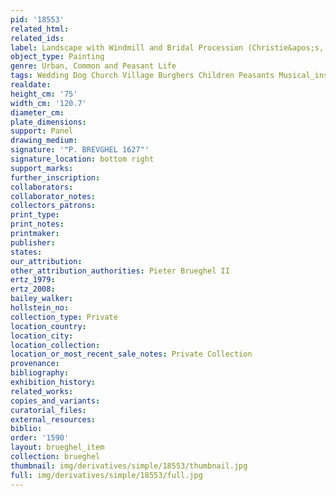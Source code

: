 ```yaml
---
pid: '18553'
related_html: 
related_ids: 
label: Landscape with Windmill and Bridal Procession (Christie&apos;s, London, 1999)
object_type: Painting
genre: Urban, Common and Peasant Life
tags: Wedding Dog Church Village Burghers Children Peasants Musical_instruments
realdate: 
height_cm: '75'
width_cm: '120.7'
diameter_cm: 
plate_dimensions: 
support: Panel
drawing_medium: 
signature: '"P. BREVGHEL 1627"'
signature_location: bottom right
support_marks: 
further_inscription: 
collaborators: 
collaborator_notes: 
collectors_patrons: 
print_type: 
print_notes: 
printmaker: 
publisher: 
states: 
our_attribution: 
other_attribution_authorities: Pieter Brueghel II
ertz_1979: 
ertz_2008: 
bailey_walker: 
hollstein_no: 
collection_type: Private
location_country: 
location_city: 
location_collection: 
location_or_most_recent_sale_notes: Private Collection
provenance: 
bibliography: 
exhibition_history: 
related_works: 
copies_and_variants: 
curatorial_files: 
external_resources: 
biblio: 
order: '1590'
layout: brueghel_item
collection: brueghel
thumbnail: img/derivatives/simple/18553/thumbnail.jpg
full: img/derivatives/simple/18553/full.jpg
---
```

